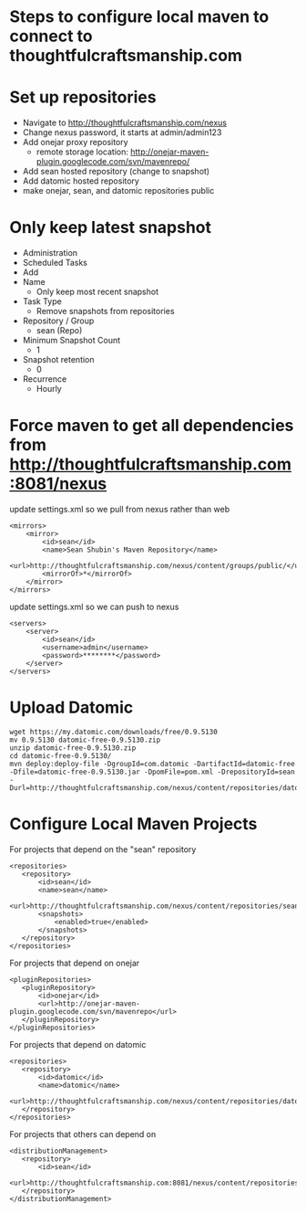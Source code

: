 Steps to configure local maven to connect to thoughtfulcraftsmanship.com
===

Set up repositories
===

- Navigate to http://thoughtfulcraftsmanship.com/nexus
- Change nexus password, it starts at admin/admin123
- Add onejar proxy repository
    - remote storage location: http://onejar-maven-plugin.googlecode.com/svn/mavenrepo/
- Add sean hosted repository (change to snapshot)
- Add datomic hosted repository
- make onejar, sean, and datomic repositories public

Only keep latest snapshot
===

- Administration
- Scheduled Tasks
- Add
- Name
    - Only keep most recent snapshot
- Task Type
    - Remove snapshots from repositories
- Repository / Group
    - sean (Repo)
- Minimum Snapshot Count
    - 1
- Snapshot retention
    - 0
- Recurrence
    - Hourly

Force maven to get all dependencies from http://thoughtfulcraftsmanship.com:8081/nexus
===

update settings.xml so we pull from nexus rather than web

    <mirrors>
        <mirror>
            <id>sean</id>
            <name>Sean Shubin's Maven Repository</name>
            <url>http://thoughtfulcraftsmanship.com/nexus/content/groups/public/</url>
            <mirrorOf>*</mirrorOf>
        </mirror>
    </mirrors>

update settings.xml so we can push to nexus

    <servers>
        <server>
            <id>sean</id>
            <username>admin</username>
            <password>********</password>
        </server>
    </servers>

Upload Datomic
===

    wget https://my.datomic.com/downloads/free/0.9.5130
    mv 0.9.5130 datomic-free-0.9.5130.zip
    unzip datomic-free-0.9.5130.zip
    cd datomic-free-0.9.5130/
    mvn deploy:deploy-file -DgroupId=com.datomic -DartifactId=datomic-free -Dfile=datomic-free-0.9.5130.jar -DpomFile=pom.xml -DrepositoryId=sean -Durl=http://thoughtfulcraftsmanship.com/nexus/content/repositories/datomic/

Configure Local Maven Projects
===
For projects that depend on the "sean" repository

    <repositories>
       <repository>
           <id>sean</id>
           <name>sean</name>
           <url>http://thoughtfulcraftsmanship.com/nexus/content/repositories/sean/</url>
           <snapshots>
               <enabled>true</enabled>
           </snapshots>
       </repository>
    </repositories>

For projects that depend on onejar

    <pluginRepositories>
       <pluginRepository>
           <id>onejar</id>
           <url>http://onejar-maven-plugin.googlecode.com/svn/mavenrepo</url>
       </pluginRepository>
    </pluginRepositories>

For projects that depend on datomic

    <repositories>
       <repository>
           <id>datomic</id>
           <name>datomic</name>
           <url>http://thoughtfulcraftsmanship.com/nexus/content/repositories/datomic/</url>
       </repository>
    </repositories>

For projects that others can depend on

    <distributionManagement>
       <repository>
           <id>sean</id>
           <url>http://thoughtfulcraftsmanship.com:8081/nexus/content/repositories/sean/</url>
       </repository>
    </distributionManagement>

